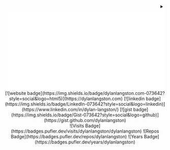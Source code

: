 <!-- Version 1.0.9 -->

<!-- Built Fri Apr 05 2024 19:55:21 GMT+0000 (Coordinated Universal Time) -->

<details align="right">
  <summary>
    <div align="center">
      <a href="./dylan.svg?short_path=0" title="Click to View Source">
        <object>
          <img src="dylan.svg" alt="Dylan">
        </object>
      </a>
      <br />
    </div>
  </summary>
  <a href="https://github.dev/dylanlangston/dylanlangston"><img
      src="https://img.shields.io/static/v1?style=for-the-badge&label=&message=View+on+GitHub.dev&color=lightgrey&logo=github"
      alt="Edit on GitHub.dev"></a>
  <a href="https://vscode.dev/github/dylanlangston/dylanlangston"><img
      src="https://img.shields.io/static/v1?style=for-the-badge&label=&message=View+on+VSCode.dev&color=blue&logo=visualstudiocode"
      alt="Open in vscode.dev"></a>
</details>

<div align="center">
  [![website badge](https://img.shields.io/badge/dylanlangston.com-073642?style=social&logo=html5)](https://dylanlangston.com)
  [![linkedin badge](https://img.shields.io/badge/LinkedIn-073642?style=social&logo=linkedin)](https://www.linkedin.com/in/dylan-langston/)
  [![gist badge](https://img.shields.io/badge/Gist-073642?style=social&logo=github)](https://gist.github.com/dylanlangston)
  <br />
  ![Visits Badge](https://badges.pufler.dev/visits/dylanlangston/dylanlangston)
  ![Repos Badge](https://badges.pufler.dev/repos/dylanlangston)
  ![Years Badge](https://badges.pufler.dev/years/dylanlangston)
</div>
